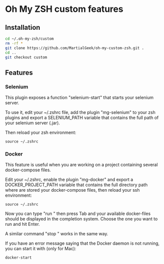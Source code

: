 # Oh My ZSH custom features

## Installation

```sh
cd ~/.oh-my-zsh/custom
rm -rf *
git clone https://github.com/MartialGeek/oh-my-custom-zsh.git .
cd ..
git checkout custom
```

## Features

### Selenium

This plugin exposes a function "selenium-start" that starts your selenium
server.

To use it, edit your ~/.zshrc file, add the plugin "mg-selenium" to your zsh
plugins and export a SELENIUM_PATH variable that contains the full path of your
selenium server (.jar).

Then reload your zsh environment:

    source ~/.zshrc

### Docker

This feature is useful when you are working on a project containing several
docker-compose files.

Edit your ~/.zshrc, enable the plugin "mg-docker" and export a
DOCKER_PROJECT_PATH variable that contains the full directory path where
are stored your docker-compose files, then reload your ssh environment:

    source ~/.zshrc

Now you can type "run " then press Tab and your available docker-files should be displayed in the completion
system. Choose the one you want to run and hit Enter.

A similar command "stop " works in the same way.

If you have an error message saying that the Docker daemon is not running,
you can start it with (only for Mac):

    docker-start


